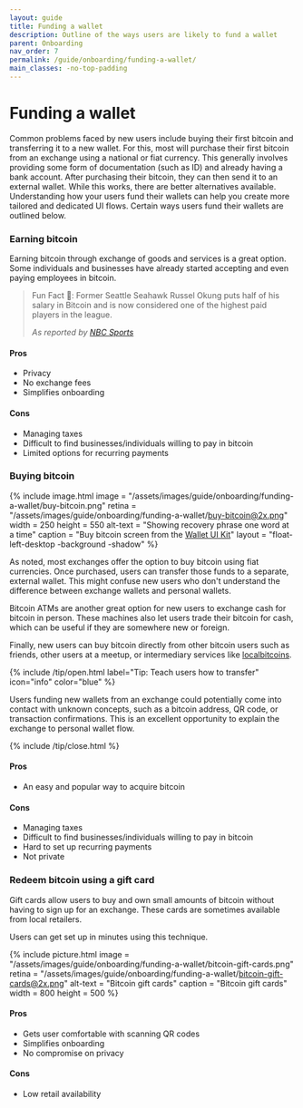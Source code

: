 ```yaml
---
layout: guide
title: Funding a wallet
description: Outline of the ways users are likely to fund a wallet
parent: Onboarding
nav_order: 7
permalink: /guide/onboarding/funding-a-wallet/
main_classes: -no-top-padding
---
```


# Funding a wallet

Common problems faced by new users include buying their first bitcoin and transferring it to a new wallet. For this, most will purchase their first bitcoin from an exchange using a national or fiat currency. This generally involves providing some form of documentation (such as ID) and already having a bank account. After purchasing their bitcoin, they can then send it to an external wallet. While this works, there are better alternatives available. Understanding how your users fund their wallets can help you create more tailored and dedicated UI flows. Certain ways users fund their wallets are outlined below.

### Earning bitcoin

Earning bitcoin through exchange of goods and services is a great option. Some individuals and businesses have already started accepting and even paying employees in bitcoin.

> Fun Fact 🏈: Former Seattle Seahawk Russel Okung puts half of his salary in Bitcoin and is now considered one of the highest paid players in the league.
>
> <cite>As reported by <a href="https://www.nbcsports.com/northwest/seahawks/former-seattle-seahawk-russell-okung-puts-half-salary-bitcoin-considered-highest">NBC Sports</a></cite>

#### Pros
 - Privacy
 - No exchange fees
 - Simplifies onboarding

#### Cons
 - Managing taxes
 - Difficult to find businesses/individuals willing to pay in bitcoin
 - Limited options for recurring payments

### Buying bitcoin

<div class="center" markdown="1">

{% include image.html
   image = "/assets/images/guide/onboarding/funding-a-wallet/buy-bitcoin.png"
   retina = "/assets/images/guide/onboarding/funding-a-wallet/buy-bitcoin@2x.png"
   width = 250
   height = 550
   alt-text = "Showing recovery phrase one word at a time"
   caption = "Buy bitcoin screen from the [Wallet UI Kit](https://www.figma.com/file/VB3GQdAnhl8yta44DY3PSV/Bitcoin-Wallet-UI-Kit?node-id=1228%3A28550)"
   layout = "float-left-desktop -background -shadow"
%}

As noted, most exchanges offer the option to buy bitcoin using fiat currencies. Once purchased, users can transfer those funds to a separate, external wallet. This might confuse new users who don't understand the difference between exchange wallets and personal wallets.

Bitcoin ATMs are another great option for new users to exchange cash for bitcoin in person. These machines also let users trade their bitcoin for cash, which can be useful if they are somewhere new or foreign.

Finally, new users can buy bitcoin directly from other bitcoin users such as friends, other users at a meetup, or intermediary services like [localbitcoins](https://localbitcoins.com/).

</div>

{% include /tip/open.html label="Tip: Teach users how to transfer" icon="info" color="blue" %}

Users funding new wallets from an exchange could potentially come into contact with unknown concepts, such as a bitcoin address, QR code, or transaction confirmations. This is an excellent opportunity to explain the exchange to personal wallet flow.

{% include /tip/close.html %}

#### Pros
 - An easy and popular way to acquire bitcoin

#### Cons
 - Managing taxes
 - Difficult to find businesses/individuals willing to pay in bitcoin
 - Hard to set up recurring payments
 - Not private

### Redeem bitcoin using a gift card

Gift cards allow users to buy and own small amounts of bitcoin without having to sign up for an exchange. These cards are sometimes available from local retailers.

Users can get set up in minutes using this technique.

{% include picture.html
   image = "/assets/images/guide/onboarding/funding-a-wallet/bitcoin-gift-cards.png"
   retina = "/assets/images/guide/onboarding/funding-a-wallet/bitcoin-gift-cards@2x.png"
   alt-text = "Bitcoin gift cards"
   caption = "Bitcoin gift cards"
   width = 800
   height = 500
%}

#### Pros
 - Gets user comfortable with scanning QR codes
 - Simplifies onboarding
 - No compromise on privacy

#### Cons
 - Low retail availability
